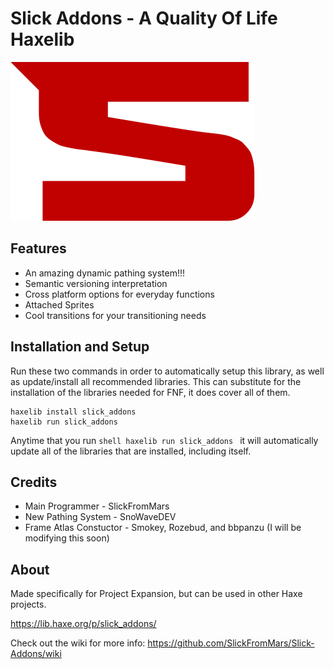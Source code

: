 # Slick Addons - A Quality Of Life Haxelib

![](https://github.com/SlickFromMars/Slick-Addons/blob/main/include/images/SLICK_LOGO_SMALL.png)

## Features

* An amazing dynamic pathing system!!!
* Semantic versioning interpretation
* Cross platform options for everyday functions
* Attached Sprites
* Cool transitions for your transitioning needs

## Installation and Setup

Run these two commands in order to automatically setup this library, as well as update/install all recommended libraries.
This can substitute for the installation of the libraries needed for FNF, it does cover all of them.

```shell
haxelib install slick_addons
haxelib run slick_addons
```

Anytime that you run ```shell
 haxelib run slick_addons ``` it will automatically update all of the libraries that are installed, including itself.

## Credits

* Main Programmer - SlickFromMars
* New Pathing System - SnoWaveDEV
* Frame Atlas Constuctor - Smokey, Rozebud, and bbpanzu (I will be modifying this soon)

## About

Made specifically for Project Expansion, but can be used in other Haxe projects.

https://lib.haxe.org/p/slick_addons/

Check out the wiki for more info:
https://github.com/SlickFromMars/Slick-Addons/wiki
